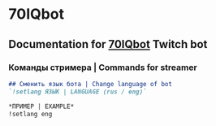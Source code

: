 # 70IQbot

## Documentation for [70IQbot](https://www.twitch.tv/70iqbot) Twitch bot

### Команды стримера | Commands for streamer
```markdown
## Сменить язык бота | Change language of bot
`!setlang ЯЗЫК | LANGUAGE (rus / eng)`

*ПРИМЕР | EXAMPLE*
!setlang eng
```

